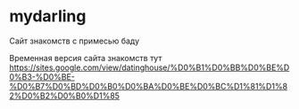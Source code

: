 # mydarling
Сайт знакомств с примесью баду

Временная версия сайта знакомств тут https://sites.google.com/view/datinghouse/%D0%B1%D0%BB%D0%BE%D0%B3-%D0%BE-%D0%B7%D0%BD%D0%B0%D0%BA%D0%BE%D0%BC%D1%81%D1%82%D0%B2%D0%B0%D1%85
